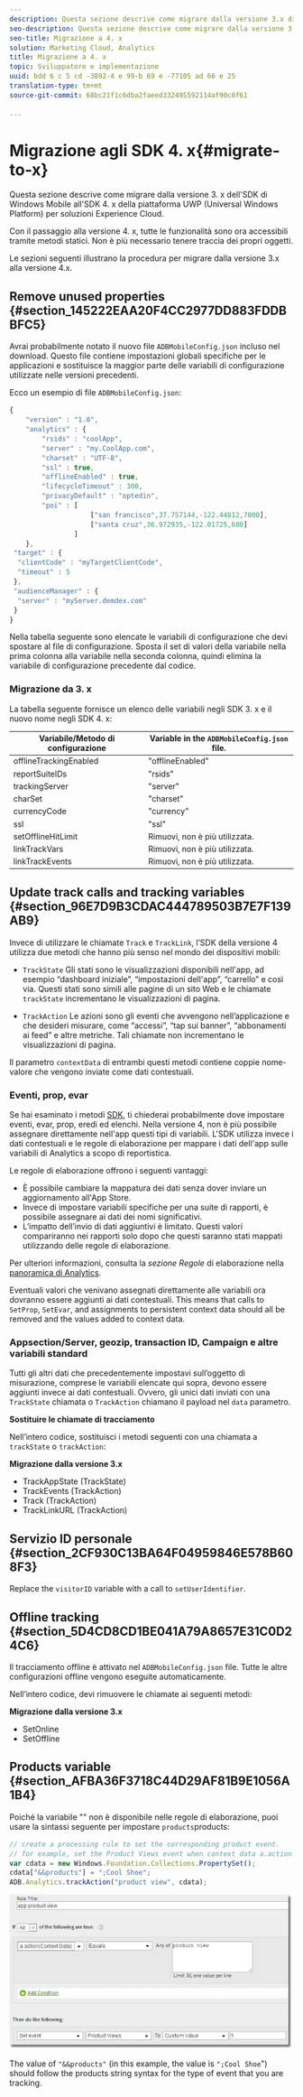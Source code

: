 ```yaml
---
description: Questa sezione descrive come migrare dalla versione 3.x di un SDK Windows Mobile precedente all’SDK 4.x della piattaforma UWP (Universal Windows Platform) per soluzioni Experience Cloud.
seo-description: Questa sezione descrive come migrare dalla versione 3.x di un SDK Windows Mobile precedente all’SDK 4.x della piattaforma UWP (Universal Windows Platform) per soluzioni Experience Cloud.
seo-title: Migrazione a 4. x
solution: Marketing Cloud, Analytics
title: Migrazione a 4. x
topic: Sviluppatore e implementazione
uuid: bdd 6 c 5 cd -3892-4 e 99-b 69 e -77105 ad 66 e 25
translation-type: tm+mt
source-git-commit: 68bc21f1c6dba2faeed332495592114af90c8f61

---
```



# Migrazione agli SDK 4. x{#migrate-to-x}

Questa sezione descrive come migrare dalla versione 3. x dell'SDK di Windows Mobile all'SDK 4. x della piattaforma UWP (Universal Windows Platform) per soluzioni Experience Cloud.

Con il passaggio alla versione 4. x, tutte le funzionalità sono ora accessibili tramite metodi statici. Non è più necessario tenere traccia dei propri oggetti.

Le sezioni seguenti illustrano la procedura per migrare dalla versione 3.x alla versione 4.x.

## Remove unused properties {#section_145222EAA20F4CC2977DD883FDDBBFC5}

Avrai probabilmente notato il nuovo file `ADBMobileConfig.json` incluso nel download. Questo file contiene impostazioni globali specifiche per le applicazioni e sostituisce la maggior parte delle variabili di configurazione utilizzate nelle versioni precedenti.

Ecco un esempio di file `ADBMobileConfig.json`:

```js
{ 
    "version" : "1.0", 
    "analytics" : { 
        "rsids" : "coolApp", 
        "server" : "my.CoolApp.com", 
        "charset" : "UTF-8", 
        "ssl" : true, 
        "offlineEnabled" : true, 
        "lifecycleTimeout" : 300, 
        "privacyDefault" : "optedin", 
        "poi" : [ 
                    ["san francisco",37.757144,-122.44812,7000], 
                    ["santa cruz",36.972935,-122.01725,600] 
                ] 
    }, 
 "target" : { 
  "clientCode" : "myTargetClientCode", 
  "timeout" : 5 
 }, 
 "audienceManager" : { 
  "server" : "myServer.demdex.com" 
 } 
}
```

Nella tabella seguente sono elencate le variabili di configurazione che devi spostare al file di configurazione. Sposta il set di valori della variabile nella prima colonna alla variabile nella seconda colonna, quindi elimina la variabile di configurazione precedente dal codice.

### Migrazione da 3. x

La tabella seguente fornisce un elenco delle variabili negli SDK 3. x e il nuovo nome negli SDK 4. x:

| Variabile/Metodo di configurazione | Variable in the `ADBMobileConfig.json` file. |
|--- |--- |
| offlineTrackingEnabled | "offlineEnabled" |
| reportSuiteIDs | "rsids" |
| trackingServer | "server" |
| charSet | "charset" |
| currencyCode | "currency" |
| ssl | "ssl" |
| setOfflineHitLimit | Rimuovi, non è più utilizzata. |
| linkTrackVars | Rimuovi, non è più utilizzata. |
| linkTrackEvents | Rimuovi, non è più utilizzata. |

## Update track calls and tracking variables {#section_96E7D9B3CDAC444789503B7E7F139AB9}

Invece di utilizzare le chiamate `Track` e `TrackLink`, l’SDK della versione 4 utilizza due metodi che hanno più senso nel mondo dei dispositivi mobili:

* `TrackState` Gli stati sono le visualizzazioni disponibili nell'app, ad esempio “dashboard iniziale”, “impostazioni dell'app”, “carrello” e così via. Questi stati sono simili alle pagine di un sito Web e le chiamate `trackState` incrementano le visualizzazioni di pagina.

* `TrackAction` Le azioni sono gli eventi che avvengono nell’applicazione e che desideri misurare, come “accessi”, “tap sui banner”, “abbonamenti ai feed” e altre metriche. Tali chiamate non incrementano le visualizzazioni di pagina.

Il parametro `contextData` di entrambi questi metodi contiene coppie nome-valore che vengono inviate come dati contestuali.

### Eventi, prop, evar

Se hai esaminato i metodi [SDK](/help/universal-windows/c-configuration/methods.md), ti chiederai probabilmente dove impostare eventi, evar, prop, eredi ed elenchi. Nella versione 4, non è più possibile assegnare direttamente nell'app questi tipi di variabili. L'SDK utilizza invece i dati contestuali e le regole di elaborazione per mappare i dati dell'app sulle variabili di Analytics a scopo di reportistica.

Le regole di elaborazione offrono i seguenti vantaggi:

* È possibile cambiare la mappatura dei dati senza dover inviare un aggiornamento all'App Store.
* Invece di impostare variabili specifiche per una suite di rapporti, è possibile assegnare ai dati dei nomi significativi.
* L’impatto dell’invio di dati aggiuntivi è limitato. Questi valori compariranno nei rapporti solo dopo che questi saranno stati mappati utilizzando delle regole di elaborazione.

Per ulteriori informazioni, consulta la *sezione Regole* di elaborazione nella [panoramica di Analytics](/help/universal-windows/analytics/analytics.md).

Eventuali valori che venivano assegnati direttamente alle variabili ora dovranno essere aggiunti ai dati contestuali. This means that calls to `SetProp`, `SetEvar`, and assignments to persistent context data should all be removed and the values added to context data.

### Appsection/Server, geozip, transaction ID, Campaign e altre variabili standard

Tutti gli altri dati che precedentemente impostavi sull’oggetto di misurazione, comprese le variabili elencate qui sopra, devono essere aggiunti invece ai dati contestuali. Ovvero, gli unici dati inviati con una `TrackState` chiamata o `TrackAction` chiamano il payload nel `data` parametro.

**Sostituire le chiamate di tracciamento**

Nell’intero codice, sostituisci i metodi seguenti con una chiamata a `trackState` o `trackAction`:

**Migrazione dalla versione 3.x**

* TrackAppState (TrackState)
* TrackEvents (TrackAction)
* Track (TrackAction)
* TrackLinkURL (TrackAction)

## Servizio ID personale {#section_2CF930C13BA64F04959846E578B608F3}

Replace the `visitorID` variable with a call to `setUserIdentifier`.

## Offline tracking {#section_5D4CD8CD1BE041A79A8657E31C0D24C6}

Il tracciamento offline è attivato nel `ADBMobileConfig.json` file. Tutte le altre configurazioni offline vengono eseguite automaticamente.

Nell’intero codice, devi rimuovere le chiamate ai seguenti metodi:

**Migrazione dalla versione 3.x**

* SetOnline
* SetOffline

## Products variable {#section_AFBA36F3718C44D29AF81B9E1056A1B4}

Poiché la variabile "" non è disponibile nelle regole di elaborazione, puoi usare la sintassi seguente per impostare `products`products:

```js
// create a processing rule to set the corresponding product event. 
// for example, set the Product Views event when context data a.action = "product view" 
var cdata = new Windows.Foundation.Collections.PropertySet(); 
cdata["&&products"] = ";Cool Shoe"; 
ADB.Analytics.trackAction("product view", cdata);
```

![](assets/prod-view.png)

The value of `"&&products"` (in this example, the value is `";Cool Shoe`") should follow the products string syntax for the type of event that you are tracking.
